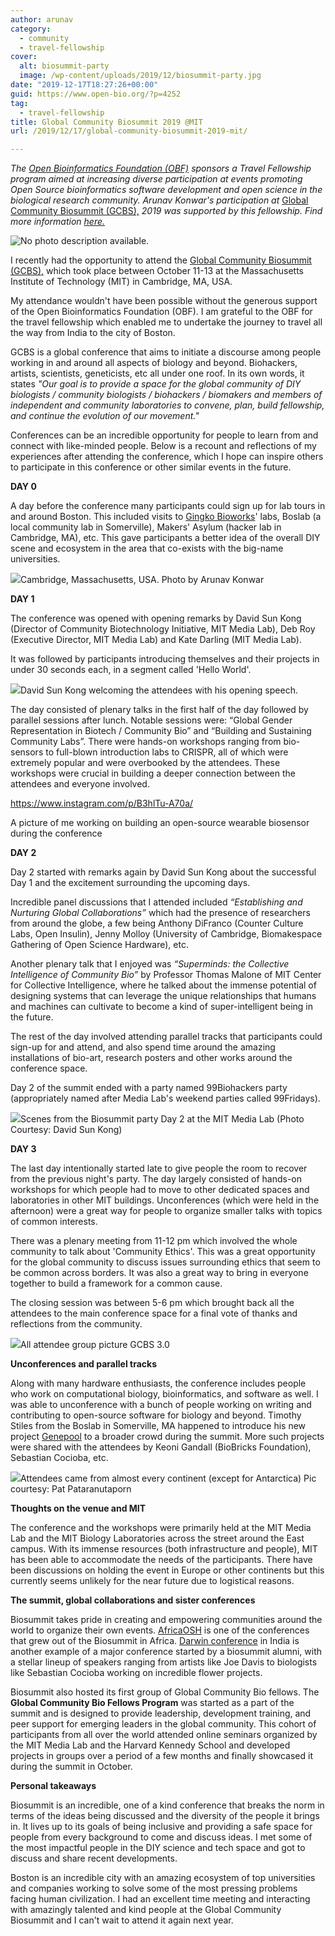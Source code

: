 ```yaml
---
author: arunav
category:
  - community
  - travel-fellowship
cover:
  alt: biosummit-party
  image: /wp-content/uploads/2019/12/biosummit-party.jpg
date: "2019-12-17T18:27:26+00:00"
guid: https://www.open-bio.org/?p=4252
tag:
  - travel-fellowship
title: Global Community Biosummit 2019 @MIT
url: /2019/12/17/global-community-biosummit-2019-mit/

---
```

  
_The [Open Bioinformatics Foundation (OBF)](https://www.open-bio.org) sponsors a Travel Fellowship program aimed at increasing diverse participation at events promoting Open Source bioinformatics software development and open science in the biological research community. Arunav Konwar's participation at_ [Global Community Biosummit (GCBS),](https://www.biosummit.org/) _2019 was supported by this fellowship. Find more information [here.](/travel-awards/)_  

![No photo description available.](https://scontent.fgau3-1.fna.fbcdn.net/v/t1.0-9/s960x960/67842987_2309735785809363_3830016113882693632_o.jpg?_nc_cat=101&_nc_oc=AQm74VYRk_p9ARtE5OLImFJCu8MxugqdsQ55hIVnqJnTXHznMYznmJQHelCqxSxfAes&_nc_ht=scontent.fgau3-1.fna&oh=58c849b2e805e6e004f10d37e9558771&oe=5E56663C)

I recently had the opportunity to attend the [Global Community Biosummit (GCBS),](https://www.biosummit.org/) which took place between October 11-13 at the Massachusetts Institute of Technology (MIT) in Cambridge, MA, USA.


My attendance wouldn't have been possible without the generous support of the Open Bioinformatics Foundation (OBF). I am grateful to the OBF for the travel fellowship which enabled me to undertake the journey to travel all the way from India to the city of Boston.


GCBS is a global conference that aims to initiate a discourse among people working in and around all aspects of biology and beyond. Biohackers, artists, scientists, geneticists, etc all under one roof. In its own words, it states _"Our goal is to provide a space for the global community of DIY biologists / community biologists / biohackers / biomakers and members of independent and community laboratories to convene, plan, build fellowship, and continue the evolution of our movement."_


Conferences can be an incredible opportunity for people to learn from and connect with like-minded people. Below is a recount and reflections of my experiences after attending the conference, which I hope can inspire others to participate in this conference or other similar events in the future.


**DAY 0**

A day before the conference many participants could sign up for lab tours in and around Boston. This included visits to [Gingko Bioworks](https://www.ginkgobioworks.com/)' labs, Boslab (a local community lab in Somerville), Makers' Asylum (hacker lab in Cambridge, MA), etc. This gave participants a better idea of the overall DIY scene and ecosystem in the area that co-exists with the big-name universities.

![](/wp/wp-content/uploads/2019/12/cambridge-1024x768.jpg)Cambridge, Massachusetts, USA. Photo by Arunav Konwar

**DAY 1**

The conference was opened with opening remarks by David Sun Kong (Director of Community Biotechnology Initiative, MIT Media Lab), Deb Roy (Executive Director, MIT Media Lab) and Kate Darling (MIT Media Lab).


It was followed by participants introducing themselves and their projects in under 30 seconds each, in a segment called 'Hello World'.

![](/wp/wp-content/uploads/2019/12/david-kong-intro.jpg)David Sun Kong welcoming the attendees with his opening speech.


The day consisted of plenary talks in the first half of the day followed by parallel sessions after lunch. Notable sessions were: “Global Gender Representation in Biotech / Community Bio” and “Building and Sustaining Community Labs”. There were hands-on workshops ranging from bio-sensors to full-blown introduction labs to CRISPR, all of which were extremely popular and were overbooked by the attendees. These workshops were crucial in building a deeper connection between the attendees and everyone involved.

https://www.instagram.com/p/B3hlTu-A70a/

A picture of me working on building an open-source wearable biosensor during the conference


**DAY 2**

Day 2 started with remarks again by David Sun Kong about the successful Day 1 and the excitement surrounding the upcoming days.


Incredible panel discussions that I attended included _“Establishing and Nurturing Global Collaborations”_ which had the presence of researchers from around the globe, a few being Anthony DiFranco (Counter Culture Labs, Open Insulin), Jenny Molloy (University of Cambridge, Biomakespace Gathering of Open Science Hardware), etc.


Another plenary talk that I enjoyed was _“Superminds: the Collective Intelligence of Community Bio”_ by Professor Thomas Malone of MIT Center for Collective Intelligence, where he talked about the immense potential of designing systems that can leverage the unique relationships that humans and machines can cultivate to become a kind of super-intelligent being in the future.


The rest of the day involved attending parallel tracks that participants could sign-up for and attend, and also spend time around the amazing installations of bio-art, research posters and other works around the conference space.


Day 2 of the summit ended with a party named 99Biohackers party (appropriately named after Media Lab's weekend parties called 99Fridays).

![](/wp/wp-content/uploads/2019/12/biosummit-party.jpg)Scenes from the Biosummit party Day 2 at the MIT Media Lab (Photo Courtesy: David Sun Kong)


**DAY 3**

The last day intentionally started late to give people the room to recover from the previous night's party. The day largely consisted of hands-on workshops for which people had to move to other dedicated spaces and laboratories in other MIT buildings. Unconferences (which were held in the afternoon) were a great way for people to organize smaller talks with topics of common interests.


There was a plenary meeting from 11-12 pm which involved the whole community to talk about 'Community Ethics'. This was a great opportunity for the global community to discuss issues surrounding ethics that seem to be common across borders. It was also a great way to bring in everyone together to build a framework for a common cause.


The closing session was between 5-6 pm which brought back all the attendees to the main conference space for a final vote of thanks and reflections from the community.

![](/wp/wp-content/uploads/2019/12/all-attendee-group-pic.jpg)All attendee group picture GCBS 3.0


**Unconferences and parallel tracks**

Along with many hardware enthusiasts, the conference includes people who work on computational biology, bioinformatics, and software as well. I was able to unconference with a bunch of people working on writing and contributing to open-source software for biology and beyond. Timothy Stiles from the Boslab in Somerville, MA happened to introduce his new project [Genepool](https://genepool.me/) to a broader crowd during the summit. More such projects were shared with the attendees by Keoni Gandall (BioBricks Foundation), Sebastian Cocioba, etc.

![](/wp/wp-content/uploads/2019/12/biosummit-attendees-continents-1024x594.png)Attendees came from almost every continent (except for Antarctica) Pic courtesy: Pat Pataranutaporn


**Thoughts on the venue and MIT**

The conference and the workshops were primarily held at the MIT Media Lab and the MIT Biology Laboratories across the street around the East campus. With its immense resources (both infrastructure and people), MIT has been able to accommodate the needs of the participants. There have been discussions on holding the event in Europe or other continents but this currently seems unlikely for the near future due to logistical reasons.


**The summit, global collaborations and sister conferences**

Biosummit takes pride in creating and empowering communities around the world to organize their own events. [AfricaOSH](http://www.oshafrica2019.com/) is one of the conferences that grew out of the Biosummit in Africa. [Darwin conference](http://thedarwin.in/) in India is another example of a major conference started by a biosummit alumni, with a stellar lineup of speakers ranging from artists like Joe Davis to biologists like Sebastian Cocioba working on incredible flower projects.

Biosummit also hosted its first group of Global Community Bio fellows. The **Global Community Bio Fellows Program** was started as a part of the summit and is designed to provide leadership, development training, and peer support for emerging leaders in the global community. This cohort of participants from all over the world attended online seminars organized by the MIT Media Lab and the Harvard Kennedy School and developed projects in groups over a period of a few months and finally showcased it during the summit in October.


**Personal takeaways**

Biosummit is an incredible, one of a kind conference that breaks the norm in terms of the ideas being discussed and the diversity of the people it brings in. It lives up to its goals of being inclusive and providing a safe space for people from every background to come and discuss ideas. I met some of the most impactful people in the DIY science and tech space and got to discuss and share recent developments.

Boston is an incredible city with an amazing ecosystem of top universities and companies working to solve some of the most pressing problems facing human civilization. I had an excellent time meeting and interacting with amazingly talented and kind people at the Global Community Biosummit and I can't wait to attend it again next year.
